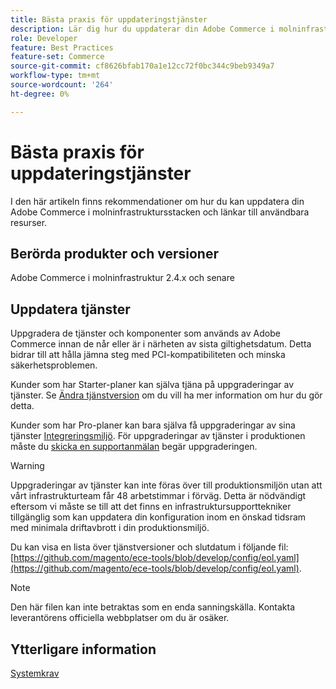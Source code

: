 ```yaml
---
title: Bästa praxis för uppdateringstjänster
description: Lär dig hur du uppdaterar din Adobe Commerce i molninfrastruktursstacken.
role: Developer
feature: Best Practices
feature-set: Commerce
source-git-commit: cf8626bfab170a1e12cc72f0bc344c9beb9349a7
workflow-type: tm+mt
source-wordcount: '264'
ht-degree: 0%

---
```



# Bästa praxis för uppdateringstjänster

I den här artikeln finns rekommendationer om hur du kan uppdatera din Adobe Commerce i molninfrastruktursstacken och länkar till användbara resurser.

## Berörda produkter och versioner

Adobe Commerce i molninfrastruktur 2.4.x och senare

## Uppdatera tjänster

Uppgradera de tjänster och komponenter som används av Adobe Commerce innan de når eller är i närheten av sista giltighetsdatum. Detta bidrar till att hålla jämna steg med PCI-kompatibiliteten och minska säkerhetsproblemen.

Kunder som har Starter-planer kan själva tjäna på uppgraderingar av tjänster. Se [Ändra tjänstversion](https://devdocs.magento.com/cloud/project/services.html#change-service-version) om du vill ha mer information om hur du gör detta.

Kunder som har Pro-planer kan bara själva få uppgraderingar av sina tjänster [Integreringsmiljö](https://experienceleague.adobe.com/docs/commerce-knowledge-base/kb/announcements/commerce-announcements/integration-environment-enhancement-request-pro-and-starter.html). För uppgraderingar av tjänster i produktionen måste du [skicka en supportanmälan](https://experienceleague.adobe.com/docs/commerce-knowledge-base/kb/help-center-guide/magento-help-center-user-guide.html#submit-ticket) begär uppgraderingen.

>[!WARNING]
>
>Uppgraderingar av tjänster kan inte föras över till produktionsmiljön utan att vårt infrastrukturteam får 48 arbetstimmar i förväg. Detta är nödvändigt eftersom vi måste se till att det finns en infrastruktursupporttekniker tillgänglig som kan uppdatera din konfiguration inom en önskad tidsram med minimala driftavbrott i din produktionsmiljö.

Du kan visa en lista över tjänstversioner och slutdatum i följande fil: [https://github.com/magento/ece-tools/blob/develop/config/eol.yaml](https://github.com/magento/ece-tools/blob/develop/config/eol.yaml).

>[!NOTE]
>
>Den här filen kan inte betraktas som en enda sanningskälla. Kontakta leverantörens officiella webbplatser om du är osäker.

## Ytterligare information

[Systemkrav](../../../installation/system-requirements.md)
